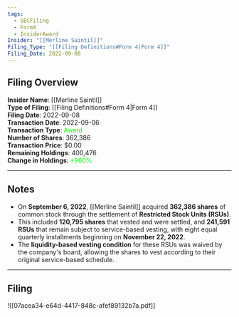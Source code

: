 ```yaml
---
tags:
  - SECFiling
  - Form4
  - InsiderAward
Insider: "[[Merline Saintil]]"
Filing_Type: "[[Filing Definitions#Form 4|Form 4]]"
Filing_Date: 2022-09-08
---
```

## Filing Overview

**Insider Name**: [[Merline Saintil]]  
**Type of Filing**: [[Filing Definitions#Form 4|Form 4]]  
**Filing Date**: 2022-09-08  
**Transaction Date**: 2022-09-06  
**Transaction Type**: <span style="color:lime">Award</span>  
**Number of Shares**: 362,386  
**Transaction Price**: $0.00  
**Remaining Holdings**: 400,476  
**Change in Holdings**: <span style="color:lime">+960%</span>  

---

## Notes

- On **September 6, 2022**, [[Merline Saintil]] acquired **362,386 shares** of common stock through the settlement of **Restricted Stock Units (RSUs)**.
- This included **120,795 shares** that vested and were settled, and **241,591 RSUs** that remain subject to service-based vesting, with eight equal quarterly installments beginning on **November 22, 2022**.
- The **liquidity-based vesting condition** for these RSUs was waived by the company's board, allowing the shares to vest according to their original service-based schedule.

---

## Filing

![[07acea34-e64d-4417-848c-afef89132b7a.pdf]]
